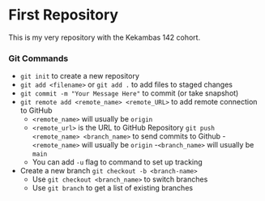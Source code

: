# First Repository

This is my very repository with the Kekambas 142 cohort. 

### Git Commands
- `git init` to create a new repository
- `git add <filename>` or `git add .` to add files to staged changes
- `git commit -m "Your Message Here"` to commit (or take snapshot) 
- `git remote add <remote_name> <remote_URL>` to add remote connection to GitHub 
    - `<remote_name>` will usually be `origin`
    - `<remote_url>` is the URL to GitHub Repository
`git push <remote_name> <branch_name>` to send commits to Github
    -`<remote_name>` will usually be `origin`
    -`<branch_name>` will usually be `main`
    - You can add `-u` flag to command to set up tracking 
- Create a new branch `git checkout -b <branch-name>`
    - Use `git checkout <branch_name>` to switch branches
    - Use `git branch` to get a list of existing branches
    
     